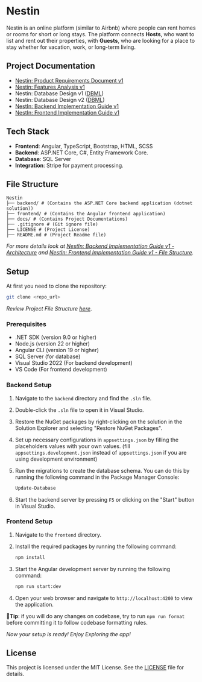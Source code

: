 # Nestin

Nestin is an online platform (similar to Airbnb) where people can rent homes or rooms for short or long stays. The platform connects **Hosts**, who want to list and rent out their properties, with **Guests**, who are looking for a place to stay whether for vacation, work, or long-term living.

## Project Documentation

- [Nestin: Product Requirements Document v1](./docs/nestin-prd-v1.md)
- [Nestin: Features Analysis v1](./docs/nestin-features-analysis-v1.md)
- Nestin: Database Design v1 ([DBML](./docs/db-design-v1.dbml))
- Nestin: Database Design v2 ([DBML](./docs/db-design-v2.dbml))
- [NestIn: Backend Implementation Guide v1](./docs/backend-implementation-guide-v1.md)
- [NestIn: Frontend Implementation Guide v1](./docs/nestin-frontend-implementation-guide-v1.md)

## Tech Stack

- **Frontend**: Angular, TypeScript, Bootstrap, HTML, SCSS
- **Backend**: ASP.NET Core, C#, Entity Framework Core.
- **Database**: SQL Server
- **Integration**: Stripe for payment processing.

## File Structure

```plaintext
Nestin
├── backend/ # (Contains the ASP.NET Core backend application (dotnet solution))
├── frontend/ # (Contains the Angular frontend application)
├── docs/ # (Contains Project Documentations)
├── .gitignore # (Git ignore file)
├── LICENSE # (Project License)
├── README.md # (Project Readme file)
```

_For more details look at [NestIn: Backend Implementation Guide v1 - Architecture](./docs/backend-implementation-guide-v1.md#architecture) and [NestIn: Frontend Implementation Guide v1 - File Structure](./docs/nestin-frontend-implementation-guide-v1.md#file-structure)._

## Setup

At first you need to clone the repository:

```bash
git clone <repo_url>
```

_Review Project File Structure [here](#file-structure)_.

### Prerequisites

- .NET SDK (version 9.0 or higher)
- Node.js (version 22 or higher)
- Angular CLI (version 19 or higher)
- SQL Server (for database)
- Visual Studio 2022 (For backend development)
- VS Code (For frontend development)

### Backend Setup

1. Navigate to the `backend` directory and find the `.sln` file.
2. Double-click the `.sln` file to open it in Visual Studio.
3. Restore the NuGet packages by right-clicking on the solution in the Solution Explorer and selecting "Restore NuGet Packages".
4. Set up necessary configurations in `appsettings.json` by filling the placeholders values with your own values. (fill `appsettings.development.json` instead of `appsettings.json` if you are using development environment)
5. Run the migrations to create the database schema. You can do this by running the following command in the Package Manager Console:

   ```bash
   Update-Database
   ```

6. Start the backend server by pressing `F5` or clicking on the "Start" button in Visual Studio.

### Frontend Setup

1. Navigate to the `frontend` directory.
2. Install the required packages by running the following command:

   ```bash
   npm install
   ```

3. Start the Angular development server by running the following command:

   ```bash
   npm run start:dev
   ```

4. Open your web browser and navigate to `http://localhost:4200` to view the application.

**🌟Tip**: if you will do any changes on codebase, try to run `npm run format` before committing it to follow codebase formatting rules.

_Now your setup is ready! Enjoy Exploring the app!_

## License

This project is licensed under the MIT License. See the [LICENSE](LICENSE) file for details.
